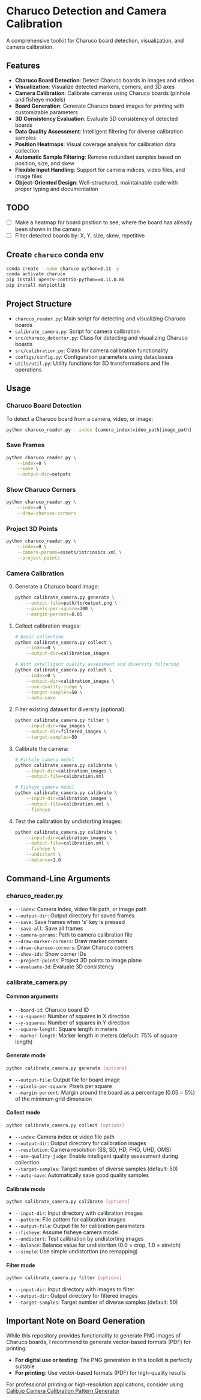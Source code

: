 # Charuco Detection and Camera Calibration

A comprehensive toolkit for Charuco board detection, visualization, and camera calibration.

## Features

- **Charuco Board Detection**: Detect Charuco boards in images and videos
- **Visualization**: Visualize detected markers, corners, and 3D axes
- **Camera Calibration**: Calibrate cameras using Charuco boards (pinhole and fisheye models)
- **Board Generation**: Generate Charuco board images for printing with customizable parameters
- **3D Consistency Evaluation**: Evaluate 3D consistency of detected boards
- **Data Quality Assessment**: Intelligent filtering for diverse calibration samples
- **Position Heatmaps**: Visual coverage analysis for calibration data collection
- **Automatic Sample Filtering**: Remove redundant samples based on position, size, and skew
- **Flexible Input Handling**: Support for camera indices, video files, and image files
- **Object-Oriented Design**: Well-structured, maintainable code with proper typing and documentation

## TODO

- [ ] Make a heatmap for board position to see, where the board has already been shown in the camera
- [ ] Filter detected boards by: X, Y, size, skew, repetitive

## Create `charuco` conda env

```bash
conda create --name charuco python=3.11 -y
conda activate charuco
pip install opencv-contrib-python==4.11.0.86
pip install matplotlib
```

## Project Structure

- `charuco_reader.py`: Main script for detecting and visualizing Charuco boards
- `calibrate_camera.py`: Script for camera calibration
- `src/charuco_detector.py`: Class for detecting and visualizing Charuco boards
- `src/calibration.py`: Class for camera calibration functionality
- `configs/config.py`: Configuration parameters using dataclasses
- `utils/util.py`: Utility functions for 3D transformations and file operations

## Usage

### Charuco Board Detection

To detect a Charuco board from a camera, video, or image:

```bash
python charuco_reader.py --index [camera_index|video_path|image_path]
```

### Save Frames

```bash
python charuco_reader.py \
    --index=0 \
    --save \
    --output-dir=outputs
```

### Show Charuco Corners

```bash
python charuco_reader.py \
    --index=0 \
    --draw-charuco-corners
```

### Project 3D Points

```bash
python charuco_reader.py \
    --index=0 \
    --camera-params=assets/intrinsics.xml \
    --project-points
```

### Camera Calibration

0. Generate a Charuco board image:

    ```bash
    python calibrate_camera.py generate \
        --output-file=path/to/output.png \
        --pixels-per-square=300 \
        --margin-percent=0.05
    ```

1. Collect calibration images:

    ```bash
    # Basic collection
    python calibrate_camera.py collect \
        --index=0 \
        --output-dir=calibration_images

    # With intelligent quality assessment and diversity filtering
    python calibrate_camera.py collect \
        --index=0 \
        --output-dir=calibration_images \
        --use-quality-judge \
        --target-samples=50 \
        --auto-save
    ```

2. Filter existing dataset for diversity (optional):

    ```bash
    python calibrate_camera.py filter \
        --input-dir=raw_images \
        --output-dir=filtered_images \
        --target-samples=50
    ```

3. Calibrate the camera:

    ```bash
    # Pinhole camera model
    python calibrate_camera.py calibrate \
        --input-dir=calibration_images \
        --output-file=calibration.xml

    # Fisheye camera model
    python calibrate_camera.py calibrate \
        --input-dir=calibration_images \
        --output-file=calibration.xml \
        --fisheye
    ```

4. Test the calibration by undistorting images:

    ```bash
    python calibrate_camera.py calibrate \
        --input-dir=calibration_images \
        --output-file=calibration.xml \
        --fisheye \
        --undistort \
        --balance=1.0
    ```

## Command-Line Arguments

### charuco_reader.py

- `--index`: Camera index, video file path, or image path
- `--output-dir`: Output directory for saved frames
- `--save`: Save frames when 's' key is pressed
- `--save-all`: Save all frames
- `--camera-params`: Path to camera calibration file
- `--draw-marker-corners`: Draw marker corners
- `--draw-charuco-corners`: Draw Charuco corners
- `--show-ids`: Show corner IDs
- `--project-points`: Project 3D points to image plane
- `--evaluate-3d`: Evaluate 3D consistency

### calibrate_camera.py

#### Common arguments

- `--board-id`: Charuco board ID
- `--x-squares`: Number of squares in X direction
- `--y-squares`: Number of squares in Y direction
- `--square-length`: Square length in meters
- `--marker-length`: Marker length in meters (default: 75% of square length)

#### Generate mode

```bash
python calibrate_camera.py generate [options]
```

- `--output-file`: Output file for board image
- `--pixels-per-square`: Pixels per square
- `--margin-percent`: Margin around the board as a percentage (0.05 = 5%) of the minimum grid dimension

#### Collect mode

```bash
python calibrate_camera.py collect [options]
```

- `--index`: Camera index or video file path
- `--output-dir`: Output directory for calibration images
- `--resolution`: Camera resolution (SS, SD, HD, FHD, UHD, OMS)
- `--use-quality-judge`: Enable intelligent quality assessment during collection
- `--target-samples`: Target number of diverse samples (default: 50)
- `--auto-save`: Automatically save good quality samples

#### Calibrate mode

```bash
python calibrate_camera.py calibrate [options]
```

- `--input-dir`: Input directory with calibration images
- `--pattern`: File pattern for calibration images
- `--output-file`: Output file for calibration parameters
- `--fisheye`: Assume fisheye camera model
- `--undistort`: Test calibration by undistorting images
- `--balance`: Balance value for undistortion (0.0 = crop, 1.0 = stretch)
- `--simple`: Use simple undistortion (no remapping)

#### Filter mode

```bash
python calibrate_camera.py filter [options]
```

- `--input-dir`: Input directory with images to filter
- `--output-dir`: Output directory for filtered images
- `--target-samples`: Target number of diverse samples (default: 50)

## Important Note on Board Generation

While this repository provides functionality to generate PNG images of Charuco boards, I recommend to generate vector-based formats (PDF) for printing:

- **For digital use or testing**: The PNG generation in this toolkit is perfectly suitable
- **For printing**: Use vector-based formats (PDF) for high-quality results

For professional printing or high-resolution applications, consider using:
[Calib.io Camera Calibration Pattern Generator](https://calib.io/pages/camera-calibration-pattern-generator)
